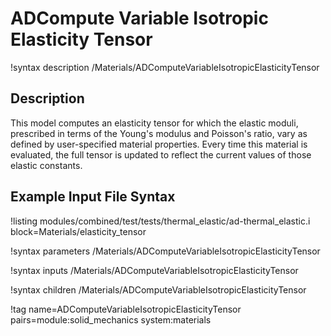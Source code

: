 # ADCompute Variable Isotropic Elasticity Tensor

!syntax description /Materials/ADComputeVariableIsotropicElasticityTensor

## Description

This model computes an elasticity tensor for which the elastic moduli, prescribed in terms of the
Young's modulus and Poisson's ratio, vary as defined by user-specified material properties. Every
time this material is evaluated, the full tensor is updated to reflect the current values of those
elastic constants.

## Example Input File Syntax

!listing modules/combined/test/tests/thermal_elastic/ad-thermal_elastic.i block=Materials/elasticity_tensor

!syntax parameters /Materials/ADComputeVariableIsotropicElasticityTensor

!syntax inputs /Materials/ADComputeVariableIsotropicElasticityTensor

!syntax children /Materials/ADComputeVariableIsotropicElasticityTensor

!tag name=ADComputeVariableIsotropicElasticityTensor pairs=module:solid_mechanics system:materials
